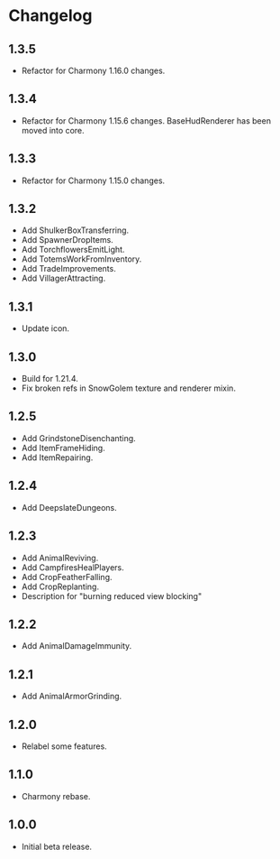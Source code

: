# Changelog

## 1.3.5

- Refactor for Charmony 1.16.0 changes.

## 1.3.4

- Refactor for Charmony 1.15.6 changes. BaseHudRenderer has been moved into core.

## 1.3.3

- Refactor for Charmony 1.15.0 changes.

## 1.3.2

- Add ShulkerBoxTransferring.
- Add SpawnerDropItems.
- Add TorchflowersEmitLight.
- Add TotemsWorkFromInventory.
- Add TradeImprovements.
- Add VillagerAttracting.

## 1.3.1

- Update icon.

## 1.3.0

- Build for 1.21.4.
- Fix broken refs in SnowGolem texture and renderer mixin.

## 1.2.5

- Add GrindstoneDisenchanting.
- Add ItemFrameHiding.
- Add ItemRepairing.

## 1.2.4

- Add DeepslateDungeons.

## 1.2.3

- Add AnimalReviving.
- Add CampfiresHealPlayers.
- Add CropFeatherFalling.
- Add CropReplanting.
- Description for "burning reduced view blocking"

## 1.2.2

- Add AnimalDamageImmunity.

## 1.2.1

- Add AnimalArmorGrinding.

## 1.2.0

- Relabel some features.

## 1.1.0

- Charmony rebase.

## 1.0.0

- Initial beta release.